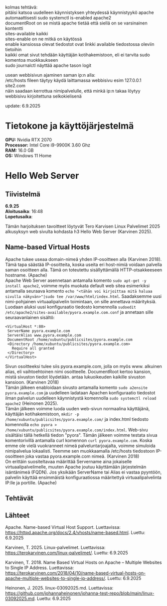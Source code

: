 kolmas tehtävä:  
pitäisi katsoa uudelleen käynnistyksen yhteydessä käynnistyykö apache automaattisesti sudo systemctl is-enabled apache2  
documentRoot on se mistä apache tietää että siellä on se varsinainen kontentti  
sites-available kaikki  
sites-enable on ne mitkä on käytössä  
enable kansiossa olevat tiedostot ovat linkki available tiedostossa oleviin tietoihin  
kaikki omat sivut tehdään käyttäjän kotihakemistoon, eli ei tarvita sudo komentoa muokkaukseen  
sudo journalctl näyttää apache tason logit  


usean webbisivun ajaminen saman ip:n alla:  
/etc/hosts fileen täytyy käydä laittamassa webbisivu esim 127.0.0.1 site2.com  
näin saadaan kerrottua nimipalvelulle, että minkä ip:n takaa löytyy webbisivu kirjoitettuna selkokielisenä  

update: 6.9.2025  
# Tietokone ja käyttöjärjestelmä
**GPU:** Nvidia RTX 2070  
**Processor:** Intel Core i9-9900K 3.60 Ghz    
**RAM:** 16.0 GB  
**OS:**  Windows 11 Home  

# Hello Web Server

## Tiivistelmä
**6.9.25**  
**Aloitusaika**: 16:48  
**Lopetusaika**:   
  
Tämän harjoituksen tavoitteet löytyvät Tero Karvisen Linux Palvelimet 2025 alkusyksyn web sivulta kohdasta h3 Hello Web Server (Karvinen 2025).  

## Name-based Virtual Hosts

Apache tukee useaa domain-nimeä yhden IP-osoitteen alla (Karvinen 2018). Tämä tapa säästää IP-osoitteita, koska useita eri host-nimiä voidaan palvella saman osoitteen alla. Tämä on toteutettu sisällyttämällä HTTP-otsakkeeseen hostname. (Apache)  
Apache Web Server asennetaan antamalla komento `sudo apt-get -y install apache2`, voimme myös muokata default web sitea esimerkiksi antamalla seuraava komento `echo "<tähän voi kirjoittaa mitä haluaa sivulla näkyvän>"|sudo tee /var/www/html/index.html`. Saadaksemme uusi nimi-pohjainen virtuaalipalvelin toimintaan, on sille annettava määrityksiä. Luodaan aluksi uusi konfiguraatio tiedosto komennolla `sudoedit /etc/apache2/sites-available/pyora.example.com.conf` ja annetaan sille seuraavanlainen sisältö:
```
<VirtualHost *:80>
 ServerName pyora.example.com
 ServerAlias www.pyora.example.com
 DocumentRoot /home/xubuntu/publicsites/pyora.example.com
 <Directory /home/xubuntu/publicsites/pyora.example.com>
   Require all granted
 </Directory>
</VirtualHost>
```
Sivun osoitteeksi tulee siis pyora.example.com, jolla on myös www. alkuinen alias, eli vaihtoehtoinen nimi osoitteelle. DocumentRoot kertoo kansion, mistä sivuston tiedot löydetään. <Directory> antaa lukuoikeuden kaikille sivuston kansioon. (Karvinen 2018)  
Tämän jälkeen enabloidaan sivusto antamalla komento `sudo a2ensite pyora.example.com` ja uudelleen ladataan Apachen konfiguraatio tiedostot ilman palvelun uudelleen käynnistystä komennolla `sudo systemctl reload apache2` (Heinonen 2025).  
Tämän jälkeen voimme luoda uuden web-sivun normaalina käyttäjänä, käyttäjän kotihakemistoon, `mkdir -p /home/xubuntu/publicsites/pyora.example.com/` ja index.html tiedosto komennolla `echo pyora > /home/xubuntu/publicsites/pyora.example.com/index.html`. Web-sivu sisältäisi tällä hetkellä tiedon "pyora". Tämän jälkeen voimme testata sivua komentorivillä antamalla curl komennon `curl pyora.example.com`. Koska emme ole vielä vuokranneet nimeä palveluntarjoajalta, voimme simuloida nimipalvelua lokaalisti. Teemme sen muokkaamalla /etc/hosts tiedostoon IP-osoitteen joka vastaa pyora.example.com nimeä. (Karvinen 2018)  
On erittäin suositeltavaa määrittää Servername aina jokaiselle virtuaalipalvelimelle, muuten Apache joutuu käyttämään järjestelmän isäntänimeä (FQDN). Jos yksikään ServerName tai Alias ei vastaa pyyntöön, palvelin käyttää ensimmäistä konfiguraatiossa määritettyä virtuaalipalvelinta IP:lle ja portille. (Apache)  

## Tehtävät







## Lähteet

Apache. Name-based Virtual Host Support. Luettavissa: https://httpd.apache.org/docs/2.4/vhosts/name-based.html. Luettu: 6.9.2025  

Karvinen, T. 2025. Linux-palvelimet. Luettavissa: https://terokarvinen.com/linux-palvelimet/. Luettu: 6.9.2025  

Karvinen, T. 2018. Name Based Virtual Hosts on Apache – Multiple Websites to Single IP Address. Luettavissa: https://terokarvinen.com/2018/04/10/name-based-virtual-hosts-on-apache-multiple-websites-to-single-ip-address/. Luettu: 6.9.2025  

Heinonen, J. 2025. linux-03092025.md. Luettavissa: https://github.com/johannaheinonen/johanna-test-repo/blob/main/linux-03092025.md. Luettu: 6.9.2025  








